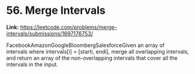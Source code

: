 # 56. Merge Intervals

**Link:** https://leetcode.com/problems/merge-intervals/submissions/1697176753/

FacebookAmazonGoogleBloombergSalesforceGiven an array of intervals where intervals[i] = [starti, endi], merge all overlapping intervals, and return an array of the non-overlapping intervals that cover all the intervals in the input.

